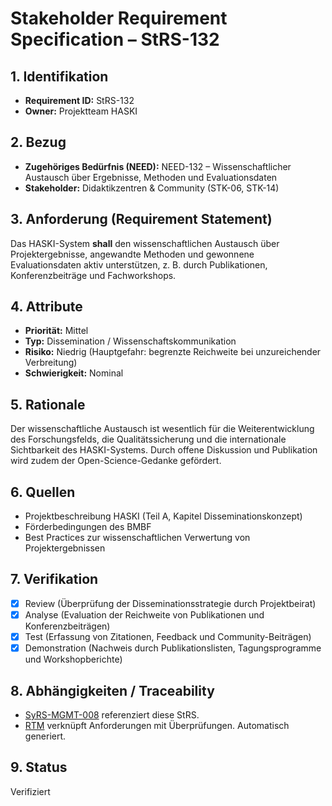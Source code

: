 # Stakeholder Requirement Specification – StRS-132

## 1. Identifikation
- **Requirement ID:** StRS-132
- **Owner:** Projektteam HASKI

## 2. Bezug
- **Zugehöriges Bedürfnis (NEED):** NEED-132 – Wissenschaftlicher Austausch über Ergebnisse, Methoden und Evaluationsdaten
- **Stakeholder:** Didaktikzentren & Community (STK-06, STK-14)

## 3. Anforderung (Requirement Statement)
Das HASKI-System **shall** den wissenschaftlichen Austausch über Projektergebnisse, angewandte Methoden und gewonnene Evaluationsdaten aktiv unterstützen, z. B. durch Publikationen, Konferenzbeiträge und Fachworkshops.

## 4. Attribute
- **Priorität:** Mittel
- **Typ:** Dissemination / Wissenschaftskommunikation
- **Risiko:** Niedrig (Hauptgefahr: begrenzte Reichweite bei unzureichender Verbreitung)
- **Schwierigkeit:** Nominal

## 5. Rationale
Der wissenschaftliche Austausch ist wesentlich für die Weiterentwicklung des Forschungsfelds, die Qualitätssicherung und die internationale Sichtbarkeit des HASKI-Systems. Durch offene Diskussion und Publikation wird zudem der Open-Science-Gedanke gefördert.

## 6. Quellen
- Projektbeschreibung HASKI (Teil A, Kapitel Disseminationskonzept)
- Förderbedingungen des BMBF
- Best Practices zur wissenschaftlichen Verwertung von Projektergebnissen

## 7. Verifikation
- [x] Review (Überprüfung der Disseminationsstrategie durch Projektbeirat)
- [x] Analyse (Evaluation der Reichweite von Publikationen und Konferenzbeiträgen)
- [x] Test (Erfassung von Zitationen, Feedback und Community-Beiträgen)
- [x] Demonstration (Nachweis durch Publikationslisten, Tagungsprogramme und Workshopberichte)

## 8. Abhängigkeiten / Traceability
- [SyRS-MGMT-008](../../system-requirements/SyRS-MGMT-008.md) referenziert diese StRS.
- [RTM](../../rtm/RTM.md) verknüpft Anforderungen mit Überprüfungen. Automatisch generiert.

## 9. Status
Verifiziert
